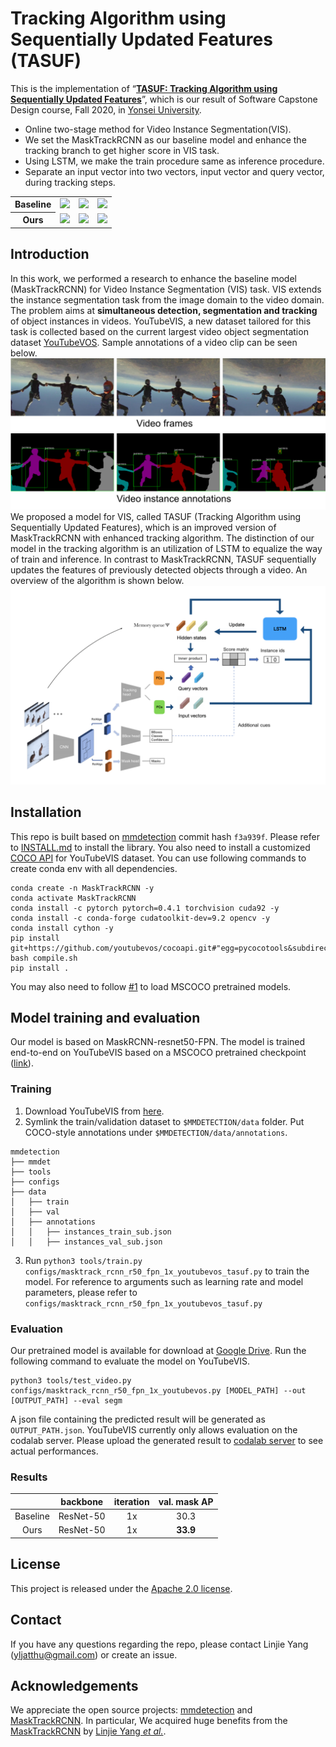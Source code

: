 # Tracking Algorithm using Sequentially Updated Features (TASUF)
This is the implementation of “[**TASUF: Tracking Algorithm using Sequentially Updated Features**](https://drive.google.com/file/d/1yjkmYV6KcsS7O5pgsjNckMWmyKdLdosY/view?usp=sharing)”, which is our result of Software Capstone Design course, Fall 2020, in [Yonsei University](https://www.yonsei.ac.kr/en_sc/).

* Online two-stage method for Video Instance Segmentation(VIS).
* We set the MaskTrackRCNN as our baseline model and enhance the tracking branch to get higher score in VIS task.
* Using LSTM, we make the train procedure same as inference procedure.
* Separate an input vector into two vectors, input vector and query vector, during tracking steps.

<table>
  <tr>
    <th scope="row">Baseline</th> 
    <td ><center><img src="doc/base_dog_1_single.gif" height="180"> </center></td>
    <td ><center><img src="doc/base_horse_multi.gif" height="180"> </center></td>
    <td ><center><img src="doc/base_ski_multi.gif" height="180"> </center></td>
  </tr>
  <tr>
    <th scope="row">Ours</th>
    <td ><center><img src="doc/ours_dog_1_single.gif" height="180"> </center></td>
    <td ><center><img src="doc/ours_horse_multi.gif" height="180"> </center></td>
    <td ><center><img src="doc/ours_ski_multi.gif" height="180"> </center></td>
  </tr>
</table>

## Introduction
In this work, we performed a research to enhance the baseline model (MaskTrackRCNN) for Video Instance Segmentation (VIS) task. VIS extends the instance segmentation task from the image domain to the video domain. The problem aims at **simultaneous detection, segmentation and tracking** of object instances in videos.
YouTubeVIS, a new dataset tailored for this task is collected based on the current largest video object segmentation dataset [YouTubeVOS](youtube-vos.org). Sample annotations of a video clip can be seen below.
<img src='doc/sample_gt.png'>
We proposed a model for VIS, called TASUF (Tracking Algorithm using Sequentially Updated Features), which is an improved version of MaskTrackRCNN with enhanced tracking algorithm. The distinction of our model in the tracking algorithm is an utilization of LSTM to equalize the way of train and inference. In contrast to MaskTrackRCNN, TASUF sequentially updates the features of previously detected objects through a video. An overview of the algorithm is shown below.
<img src='doc/framework_tasuf.png'>

## Installation
This repo is built based on [mmdetection](https://github.com/open-mmlab/mmdetection) commit hash `f3a939f`. Please refer to [INSTALL.md](INSTALL.md) to install the library.
You also need to install a customized [COCO API](https://github.com/youtubevos/cocoapi) for YouTubeVIS dataset.
You can use following commands to create conda env with all dependencies.
```
conda create -n MaskTrackRCNN -y
conda activate MaskTrackRCNN
conda install -c pytorch pytorch=0.4.1 torchvision cuda92 -y
conda install -c conda-forge cudatoolkit-dev=9.2 opencv -y
conda install cython -y
pip install git+https://github.com/youtubevos/cocoapi.git#"egg=pycocotools&subdirectory=PythonAPI"
bash compile.sh
pip install .
```
You may also need to follow [#1](/../../issues/1) to load MSCOCO pretrained models.

## Model training and evaluation
Our model is based on MaskRCNN-resnet50-FPN. The model is trained end-to-end on YouTubeVIS based on a MSCOCO pretrained checkpoint ([link](https://s3.ap-northeast-2.amazonaws.com/open-mmlab/mmdetection/models/mask_rcnn_r50_fpn_1x_20181010-069fa190.pth)).

### Training
1. Download YouTubeVIS from [here](https://youtube-vos.org/dataset/vis/).
2. Symlink the train/validation dataset to `$MMDETECTION/data` folder. Put COCO-style annotations under `$MMDETECTION/data/annotations`.
```
mmdetection
├── mmdet
├── tools
├── configs
├── data
│   ├── train
│   ├── val
│   ├── annotations
│   │   ├── instances_train_sub.json
│   │   ├── instances_val_sub.json
```

3. Run `python3 tools/train.py configs/masktrack_rcnn_r50_fpn_1x_youtubevos_tasuf.py` to train the model.
For reference to arguments such as learning rate and model parameters, please refer to `configs/masktrack_rcnn_r50_fpn_1x_youtubevos_tasuf.py`

### Evaluation
Our pretrained model is available for download at [Google Drive](https://drive.google.com/file/d/10bsjO-WP2GAWQC7uPP6Gk0n2rUYLexfn/view?usp=sharing).
Run the following command to evaluate the model on YouTubeVIS.
```
python3 tools/test_video.py configs/masktrack_rcnn_r50_fpn_1x_youtubevos.py [MODEL_PATH] --out [OUTPUT_PATH] --eval segm
```
A json file containing the predicted result will be generated as `OUTPUT_PATH.json`. YouTubeVIS currently only allows evaluation on the codalab server. Please upload the generated result to [codalab server](https://competitions.codalab.org/competitions/20128) to see actual performances.

### Results
| | backbone | iteration | val. mask AP | 
| :---: | :---: | :---: | :---: |
| Baseline | ResNet-50 | 1x | 30.3 |
| Ours | ResNet-50 | 1x | **33.9** |

## License
This project is released under the [Apache 2.0 license](LICENSE).

## Contact
If you have any questions regarding the repo, please contact Linjie Yang (yljatthu@gmail.com) or create an issue.

## Acknowledgements
We appreciate the open source projects: [mmdetection](https://github.com/open-mmlab/mmdetection) and [MaskTrackRCNN](https://github.com/youtubevos/MaskTrackRCNN). In particular, We acquired huge benefits from the [MaskTrackRCNN](https://github.com/youtubevos/MaskTrackRCNN) by [Linjie Yang *et al.*](https://arxiv.org/abs/1905.04804).
